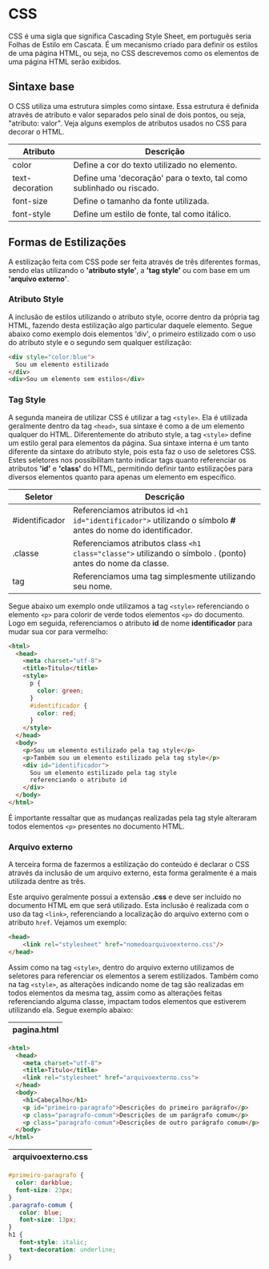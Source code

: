 # CSS

CSS é uma sigla que significa Cascading Style Sheet, em português seria Folhas de Estilo em Cascata. É um mecanismo criado para definir os estilos de uma página HTML, ou seja, no CSS descrevemos como os elementos de uma página HTML serão exibidos.

## Sintaxe base

O CSS utiliza uma estrutura simples como sintaxe. Essa estrutura é definida através de atributo e valor separados pelo sinal de dois pontos, ou seja, "atributo: valor". Veja alguns exemplos de atributos usados no CSS para decorar o HTML.

| Atributo | Descrição |
| -- | -- |
| color | Define a cor do texto utilizado no elemento. |
| text-decoration | Define uma 'decoração' para o texto, tal como sublinhado ou riscado. |
| font-size | Define o tamanho da fonte utilizada. |
| font-style | Define um estilo de fonte, tal como itálico. |

## Formas de Estilizações

A estilização feita com CSS pode ser feita através de três diferentes formas, sendo elas utilizando o **'atributo style'**, a **'tag style'** ou com base em um **'arquivo externo'**.

### Atributo Style

A inclusão de estilos utilizando o atributo style, ocorre dentro da própria tag HTML, fazendo desta estilização algo particular daquele elemento. Segue abaixo como exemplo dois elementos 'div', o primeiro estilizado com o uso do atributo style e o segundo sem qualquer estilização:

```html
<div style="color:blue">
  Sou um elemento estilizado
</div>
<div>Sou um elemento sem estilos</div>
```

### Tag Style

A segunda maneira de utilizar CSS é utilizar a tag `<style>`. Ela é utilizada geralmente dentro da tag `<head>`, sua sintaxe é como a de um elemento qualquer do HTML. Diferentemente do atributo style, a tag `<style>` define um estilo geral para elementos da página. Sua sintaxe interna é um tanto diferente da sintaxe do atributo style, pois esta faz o uso de seletores CSS. Estes seletores nos possibilitam tanto indicar tags quanto referenciar os atributos **'id'** e **'class'** do HTML, permitindo definir tanto estilizações para diversos elementos quanto para apenas um elemento em específico.

| Seletor | Descrição |
| -- | -- |
| #identificador | Referenciamos atributos id `<h1 id="identificador">` utilizando o símbolo **#** antes do nome do identificador. |
| .classe | Referenciamos atributos class `<h1 class="classe">` utilizando o símbolo . (ponto) antes do nome da classe. |
| tag | Referenciamos uma tag simplesmente utilizando seu nome. |

Segue abaixo um exemplo onde utilizamos a tag `<style>` referenciando o elemento `<p>` para colorir de verde todos elementos `<p>` do documento. Logo em seguida, referenciamos o atributo **id** de nome **identificador** para mudar sua cor para vermelho:

```html
<html>
  <head>
    <meta charset="utf-8">
    <title>Titulo</title>
    <style>
      p {
        color: green;
      }
      #identificador {
        color: red;
      }
    </style>
  </head>
  <body>
    <p>Sou um elemento estilizado pela tag style</p>
    <p>Também sou um elemento estilizado pela tag style</p>
    <div id="identificador">
      Sou um elemento estilizado pela tag style 
      referenciando o atributo id
    </div>
  </body>
</html>
```

É importante ressaltar que as mudanças realizadas pela tag style alteraram todos elementos `<p>` presentes no documento HTML.

### Arquivo externo

A terceira forma de fazermos a estilização do conteúdo é declarar o CSS através da inclusão de um arquivo externo, esta forma geralmente é a mais utilizada dentre as três.

Este arquivo geralmente possui a extensão **.css** e deve ser incluído no documento HTML em que será utilizado. Esta inclusão é realizada com o uso da tag `<link>`, referenciando a localização do arquivo externo com o atributo `href`.
Vejamos um exemplo:

```html
<head>
    <link rel="stylesheet" href="nomedoarquivoexterno.css"/>
</head>
```

Assim como na tag `<style>`, dentro do arquivo externo utilizamos de seletores para referenciar os elementos a serem estilizados. Também como na tag `<style>`, as alterações indicando nome de tag são realizadas em todos elementos da mesma tag, assim como as alterações feitas referenciando alguma classe, impactam todos elementos que estiverem utilizando ela. Segue exemplo abaixo:

| pagina.html |
| -- |

```html
<html>
  <head>
    <meta charset="utf-8">
    <title>Titulo</title>
    <link rel="stylesheet" href="arquivoexterno.css">
  </head>
  <body>
    <h1>Cabeçalho</h1>
    <p id="primeiro-paragrafo">Descrições do primeiro parágrafo</p>
    <p class="paragrafo-comum">Descrições de um parágrafo comum</p>
    <p class="paragrafo-comum">Descrições de outro parágrafo comum</p>
  </body>
</html>
```

| arquivoexterno.css |
| -- |

```css
#primeiro-paragrafo {
  color: darkblue;
  font-size: 23px;
}
.paragrafo-comum {
   color: blue;
   font-size: 13px;
}
h1 {
   font-style: italic;
   text-decoration: underline;
}

```